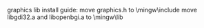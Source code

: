 graphics lib install guide:
move graphics.h to \mingw\include
move libgdi32.a and libopenbgi.a to \mingw\lib
